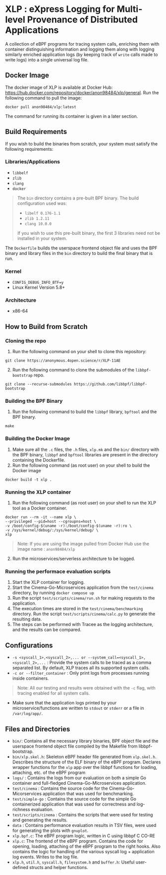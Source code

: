 # XLP : eXpress Logging for Multi-level Provenance of Distributed Applications

A collection of eBPF programs for tracing system calls, enriching them with container distinguishing information and logging them along with logging similarly enriched application logs (by keeping track of `write` calls made to write logs) into a single universal log file.

## Docker Image
The docker image of XLP is available at Docker Hub: https://hub.docker.com/repository/docker/anon98484/xlp/general. Run the following command to pull the image:
```
docker pull anon98484/xlp:latest
```
The command for running its container is given in a later section.

## Build Requirements
If you wish to build the binaries from scratch, your system must satisfy the following requirements:
### Libraries/Applications
- `libbelf`
- `zlib`
- `clang`
- `docker`

> The `bin` directory contains a pre-built BPF binary. The build configuration used was:
>- `libelf 0.176-1.1`
>- `zlib 1.2.11`
>- `clang 10.0.0`
>
>If you wish to use this pre-built binary, the first 3 libraries need not be installed in your system.

The `Dockerfile` builds the userspace frontend object file and uses the BPF binary and library files in the `bin` directory to build the final binary that is run.

### Kernel
- `CONFIG_DEBUG_INFO_BTF=y`
- Linux Kernel Version 5.8+

### Architecture
- x86-64

## How to Build from Scratch
### Cloning the repo
1. Run the following command on your shell to clone this repository:
```
git clone https://anonymous.4open.science/r/XLP-11AE
```
2. Run the following command to clone the submodules of the  `libbpf-bootstrap` repo.
```
git clone --recurse-submodules https://github.com/libbpf/libbpf-bootstrap
```
### Building the BPF Binary
1. Run the following command to build the `libbpf` library, `bpftool` and the BPF binary.
```
make
```
### Building the Docker Image
1. Make sure all the `.c` files, the `.h` files, `xlp.mk` and the `bin/` directory with the BPF binary, `libbpf` and `bpftool` libraries are present in the directory containing the Dockerfile.
2. Run the following command (as root user) on your shell to build the Docker image
```
docker build -t xlp .
```
### Running the XLP container
1. Run the following command (as root user) on your shell to run the XLP tool as a Docker container.
```
docker run --rm -it --name xlp \
--privileged --pid=host --cgroupns=host \
-v /boot/config-$(uname -r):/boot/config-$(uname -r):ro \
-v /sys/kernel/debug/:/sys/kernel/debug/ \
xlp
```
> Note: If you are using the image pulled from Docker Hub use the image name : `anon98484/xlp`
2. Run the microservices/serverless architecture to be logged.

### Running the performace evaluation scripts
1. Start the XLP container for logging.
2. Start the Cinema-Go-Microservices application from the `test/cinema` directory, by running `docker compose up`
3. Run the script `test/scripts/cinema/run.sh` for making requests to the application.
4. The execution times are stored in the `test/cinema/benchmarking` directory. Run the script `test/scripts/cinema/calc.py` to generate the resulting data.
5. The steps can be performed with Tracee as the logging architecture, and the results can be compared.

## Configurations
- `-s <syscall_1>,<syscall_2>,... or --system_call=<syscall_1>,<syscall_2>,...` : Provide the system calls to be traced as a comma separated list. By default, XLP traces all its supported system calls.
- `-c or --filter_container` : Only print logs from processes running inside containers.
> Note: All our testing and results were obtained with the `-c` flag, with tracing enabled for all system calls.
- Make sure that the application logs printed by your microservice/functions are written to `stdout` or `stderr` or a file in `/var/log/app/`.

## Files and Directories
- `bin/`: Contains all the necessary library binaries, BPF object file and the userspace frontend object file compiled by the Makefile from libbpf-bootstrap.
- `bin/xlp.skel.h`: Skeleton eBPF header file generated from `xlp.skel.h`. Describes the structure of the ELF binary of the eBPF program. Declares wrapper functions for the `xlp` app over the libbpf functions for loading, attaching, etc. of the eBPF program
- `logs/` : Contains the logs from our evaluation on both a simple Go container and full-fledged Cinema-Go-Microservices application.
- `test/cinema` : Contains the source code for the Cinema-Go-Micorservices application that was used for benchmarking.
- `test/simple-go` : Contains the source code for the simple Go containerized application that was used for correctness and log-richness evaluation.
- `test/scripts/cinema` : Contains the scripts that were used for testing and generating the results.
- `data` : Contains performance evaluation results in TSV files, were used for generating the plots with `gnuplot`.
- `xlp.bpf.c`: The eBPF program logic, written in C using libbpf C CO-RE
- `xlp.c`: The frontend of the eBPF program. Contains the code for opening, loading, attaching of the eBPF program to the right hooks. Also contains the logic for handling of the various syscall log + application log events. Writes to the log file.
- `xlp.h`, `util.h`, `syscall.h`, `filesystem.h` and `buffer.h`: Useful user-defined structs and helper functions.